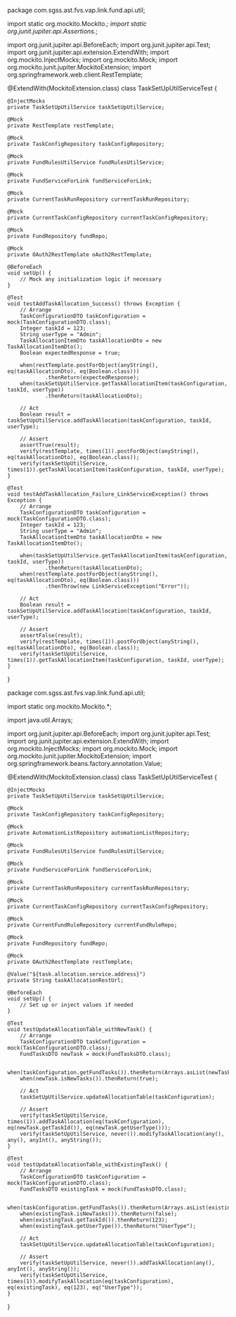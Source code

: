 package com.sgss.ast.fvs.vap.link.fund.api.util;

import static org.mockito.Mockito.*;
import static org.junit.jupiter.api.Assertions.*;

import org.junit.jupiter.api.BeforeEach;
import org.junit.jupiter.api.Test;
import org.junit.jupiter.api.extension.ExtendWith;
import org.mockito.InjectMocks;
import org.mockito.Mock;
import org.mockito.junit.jupiter.MockitoExtension;
import org.springframework.web.client.RestTemplate;

@ExtendWith(MockitoExtension.class)
class TaskSetUpUtilServiceTest {

    @InjectMocks
    private TaskSetUpUtilService taskSetUpUtilService;

    @Mock
    private RestTemplate restTemplate;

    @Mock
    private TaskConfigRepository taskConfigRepository;

    @Mock
    private FundRulesUtilService fundRulesUtilService;

    @Mock
    private FundServiceForLink fundServiceForLink;

    @Mock
    private CurrentTaskRunRepository currentTaskRunRepository;

    @Mock
    private CurrentTaskConfigRepository currentTaskConfigRepository;

    @Mock
    private FundRepository fundRepo;

    @Mock
    private OAuth2RestTemplate oAuth2RestTemplate;

    @BeforeEach
    void setUp() {
        // Mock any initialization logic if necessary
    }

    @Test
    void testAddTaskAllocation_Success() throws Exception {
        // Arrange
        TaskConfigurationDTO taskConfiguration = mock(TaskConfigurationDTO.class);
        Integer taskId = 123;
        String userType = "Admin";
        TaskAllocationItemDto taskAllocationDto = new TaskAllocationItemDto();
        Boolean expectedResponse = true;

        when(restTemplate.postForObject(anyString(), eq(taskAllocationDto), eq(Boolean.class)))
                .thenReturn(expectedResponse);
        when(taskSetUpUtilService.getTaskAllocationItem(taskConfiguration, taskId, userType))
                .thenReturn(taskAllocationDto);

        // Act
        Boolean result = taskSetUpUtilService.addTaskAllocation(taskConfiguration, taskId, userType);

        // Assert
        assertTrue(result);
        verify(restTemplate, times(1)).postForObject(anyString(), eq(taskAllocationDto), eq(Boolean.class));
        verify(taskSetUpUtilService, times(1)).getTaskAllocationItem(taskConfiguration, taskId, userType);
    }

    @Test
    void testAddTaskAllocation_Failure_LinkServiceException() throws Exception {
        // Arrange
        TaskConfigurationDTO taskConfiguration = mock(TaskConfigurationDTO.class);
        Integer taskId = 123;
        String userType = "Admin";
        TaskAllocationItemDto taskAllocationDto = new TaskAllocationItemDto();

        when(taskSetUpUtilService.getTaskAllocationItem(taskConfiguration, taskId, userType))
                .thenReturn(taskAllocationDto);
        when(restTemplate.postForObject(anyString(), eq(taskAllocationDto), eq(Boolean.class)))
                .thenThrow(new LinkServiceException("Error"));

        // Act
        Boolean result = taskSetUpUtilService.addTaskAllocation(taskConfiguration, taskId, userType);

        // Assert
        assertFalse(result);
        verify(restTemplate, times(1)).postForObject(anyString(), eq(taskAllocationDto), eq(Boolean.class));
        verify(taskSetUpUtilService, times(1)).getTaskAllocationItem(taskConfiguration, taskId, userType);
    }
}


package com.sgss.ast.fvs.vap.link.fund.api.util;

import static org.mockito.Mockito.*;

import java.util.Arrays;

import org.junit.jupiter.api.BeforeEach;
import org.junit.jupiter.api.Test;
import org.junit.jupiter.api.extension.ExtendWith;
import org.mockito.InjectMocks;
import org.mockito.Mock;
import org.mockito.junit.jupiter.MockitoExtension;
import org.springframework.beans.factory.annotation.Value;

@ExtendWith(MockitoExtension.class)
class TaskSetUpUtilServiceTest {

    @InjectMocks
    private TaskSetUpUtilService taskSetUpUtilService;

    @Mock
    private TaskConfigRepository taskConfigRepository;

    @Mock
    private AutomationListRepository automationListRepository;

    @Mock
    private FundRulesUtilService fundRulesUtilService;

    @Mock
    private FundServiceForLink fundServiceForLink;

    @Mock
    private CurrentTaskRunRepository currentTaskRunRepository;

    @Mock
    private CurrentTaskConfigRepository currentTaskConfigRepository;

    @Mock
    private CurrentFundRuleRepository currentFundRuleRepo;

    @Mock
    private FundRepository fundRepo;

    @Mock
    private OAuth2RestTemplate restTemplate;

    @Value("${task.allocation.service.address}")
    private String taskAllocationRestUrl;

    @BeforeEach
    void setUp() {
        // Set up or inject values if needed
    }

    @Test
    void testUpdateAllocationTable_withNewTask() {
        // Arrange
        TaskConfigurationDTO taskConfiguration = mock(TaskConfigurationDTO.class);
        FundTasksDTO newTask = mock(FundTasksDTO.class);

        when(taskConfiguration.getFundTasks()).thenReturn(Arrays.asList(newTask));
        when(newTask.isNewTasks()).thenReturn(true);

        // Act
        taskSetUpUtilService.updateAllocationTable(taskConfiguration);

        // Assert
        verify(taskSetUpUtilService, times(1)).addTaskAllocation(eq(taskConfiguration), eq(newTask.getTaskId()), eq(newTask.getUserType()));
        verify(taskSetUpUtilService, never()).modifyTaskAllocation(any(), any(), anyInt(), anyString());
    }

    @Test
    void testUpdateAllocationTable_withExistingTask() {
        // Arrange
        TaskConfigurationDTO taskConfiguration = mock(TaskConfigurationDTO.class);
        FundTasksDTO existingTask = mock(FundTasksDTO.class);

        when(taskConfiguration.getFundTasks()).thenReturn(Arrays.asList(existingTask));
        when(existingTask.isNewTasks()).thenReturn(false);
        when(existingTask.getTaskId()).thenReturn(123);
        when(existingTask.getUserType()).thenReturn("UserType");

        // Act
        taskSetUpUtilService.updateAllocationTable(taskConfiguration);

        // Assert
        verify(taskSetUpUtilService, never()).addTaskAllocation(any(), anyInt(), anyString());
        verify(taskSetUpUtilService, times(1)).modifyTaskAllocation(eq(taskConfiguration), eq(existingTask), eq(123), eq("UserType"));
    }
}